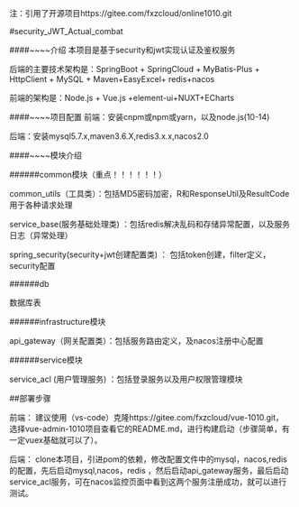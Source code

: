 注：引用了开源项目https://gitee.com/fxzcloud/online1010.git

#security_JWT_Actual_combat

####~~~~介绍
本项目是基于security和jwt实现认证及鉴权服务

后端的主要技术架构是：SpringBoot + SpringCloud + MyBatis-Plus + HttpClient + MySQL + Maven+EasyExcel+ redis+nacos

前端的架构是：Node.js + Vue.js +element-ui+NUXT+ECharts

####~~~~项目配置
前端：安装cnpm或npm或yarn，以及node.js(10-14)

后端：安装mysql5.7.x,maven3.6.X,redis3.x.x,nacos2.0

####~~~~模块介绍

######common模块（重点！！！！！！）

common_utils（工具类）：包括MD5密码加密，R和ResponseUtil及ResultCode用于各种请求处理

service_base(服务基础处理类) ：包括redis解决乱码和存储异常配置，以及服务日志（异常处理）   

spring_security(security+jwt创建配置类) ： 包括token创建，filter定义，security配置

######db

数据库表

######infrastructure模块

api_gateway（网关配置类）：包括服务路由定义，及nacos注册中心配置

######service模块

service_acl (用户管理服务) ：包括登录服务以及用户权限管理模块

##部署步骤

前端：
建议使用（vs-code）克隆https://gitee.com/fxzcloud/vue-1010.git，
选择vue-admin-1010项目查看它的README.md，进行构建启动（步骤简单，有一定vuex基础就可以了）。

后端：
clone本项目，引进pom的依赖，修改配置文件中的mysql，nacos,redis的配置，先后启动mysql,nacos，redis
，然后启动api_gateway服务，最后启动service_acl服务，可在nacos监控页面中看到这两个服务注册成功，就可以进行测试。


